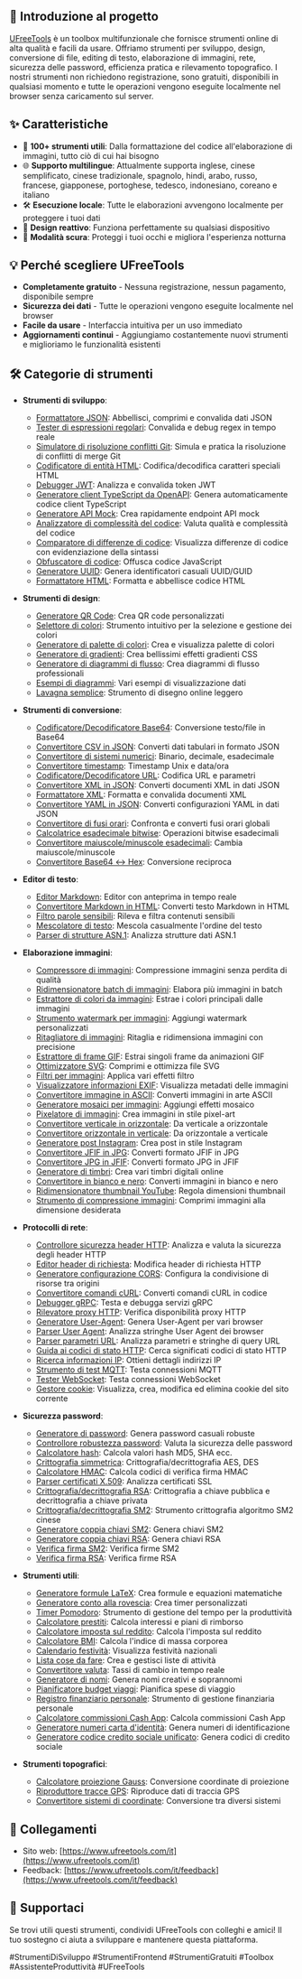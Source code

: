## 📝 Introduzione al progetto

[UFreeTools](https://www.ufreetools.com/it) è un toolbox multifunzionale che fornisce strumenti online di alta qualità e facili da usare. Offriamo strumenti per sviluppo, design, conversione di file, editing di testo, elaborazione di immagini, rete, sicurezza delle password, efficienza pratica e rilevamento topografico. I nostri strumenti non richiedono registrazione, sono gratuiti, disponibili in qualsiasi momento e tutte le operazioni vengono eseguite localmente nel browser senza caricamento sul server.

## ✨ Caratteristiche

- 🔧 **100+ strumenti utili**: Dalla formattazione del codice all'elaborazione di immagini, tutto ciò di cui hai bisogno
- 🌐 **Supporto multilingue**: Attualmente supporta inglese, cinese semplificato, cinese tradizionale, spagnolo, hindi, arabo, russo, francese, giapponese, portoghese, tedesco, indonesiano, coreano e italiano
- 🛠️ **Esecuzione locale**: Tutte le elaborazioni avvengono localmente per proteggere i tuoi dati
- 📱 **Design reattivo**: Funziona perfettamente su qualsiasi dispositivo
- 🌙 **Modalità scura**: Proteggi i tuoi occhi e migliora l'esperienza notturna

## 💡 Perché scegliere UFreeTools

- **Completamente gratuito** - Nessuna registrazione, nessun pagamento, disponibile sempre
- **Sicurezza dei dati** - Tutte le operazioni vengono eseguite localmente nel browser
- **Facile da usare** - Interfaccia intuitiva per un uso immediato
- **Aggiornamenti continui** - Aggiungiamo costantemente nuovi strumenti e miglioriamo le funzionalità esistenti

## 🛠️ Categorie di strumenti

- **Strumenti di sviluppo**:
  - [Formattatore JSON](https://www.ufreetools.com/it/tool/json-formatter): Abbellisci, comprimi e convalida dati JSON
  - [Tester di espressioni regolari](https://www.ufreetools.com/it/tool/regex-tester): Convalida e debug regex in tempo reale
  - [Simulatore di risoluzione conflitti Git](https://www.ufreetools.com/it/tool/git-conflict-resolver): Simula e pratica la risoluzione di conflitti di merge Git
  - [Codificatore di entità HTML](https://www.ufreetools.com/it/tool/html-entity-encoder): Codifica/decodifica caratteri speciali HTML
  - [Debugger JWT](https://www.ufreetools.com/it/tool/jwt-debugger): Analizza e convalida token JWT
  - [Generatore client TypeScript da OpenAPI](https://www.ufreetools.com/it/tool/openapi-generator): Genera automaticamente codice client TypeScript
  - [Generatore API Mock](https://www.ufreetools.com/it/tool/mock-api-generator): Crea rapidamente endpoint API mock
  - [Analizzatore di complessità del codice](https://www.ufreetools.com/it/tool/code-complexity-analyzer): Valuta qualità e complessità del codice
  - [Comparatore di differenze di codice](https://www.ufreetools.com/it/tool/code-diff): Visualizza differenze di codice con evidenziazione della sintassi
  - [Obfuscatore di codice](https://www.ufreetools.com/it/tool/code-obfuscator): Offusca codice JavaScript
  - [Generatore UUID](https://www.ufreetools.com/it/tool/uuid-generator): Genera identificatori casuali UUID/GUID
  - [Formattatore HTML](https://www.ufreetools.com/it/tool/html-formatter): Formatta e abbellisce codice HTML

- **Strumenti di design**:
  - [Generatore QR Code](https://www.ufreetools.com/it/tool/qr-code-generator): Crea QR code personalizzati
  - [Selettore di colori](https://www.ufreetools.com/it/tool/color-picker): Strumento intuitivo per la selezione e gestione dei colori
  - [Generatore di palette di colori](https://www.ufreetools.com/it/tool/color-scheme-generator): Crea e visualizza palette di colori
  - [Generatore di gradienti](https://www.ufreetools.com/it/tool/gradient-generator): Crea bellissimi effetti gradienti CSS
  - [Generatore di diagrammi di flusso](https://www.ufreetools.com/it/tool/flowchart-generator): Crea diagrammi di flusso professionali
  - [Esempi di diagrammi](https://www.ufreetools.com/it/tool/diagram-examples): Vari esempi di visualizzazione dati
  - [Lavagna semplice](https://www.ufreetools.com/it/tool/simple-drawing-board): Strumento di disegno online leggero

- **Strumenti di conversione**:
  - [Codificatore/Decodificatore Base64](https://www.ufreetools.com/it/tool/base64-encoder-decoder): Conversione testo/file in Base64
  - [Convertitore CSV in JSON](https://www.ufreetools.com/it/tool/csv-json-converter): Converti dati tabulari in formato JSON
  - [Convertitore di sistemi numerici](https://www.ufreetools.com/it/tool/number-converter): Binario, decimale, esadecimale
  - [Convertitore timestamp](https://www.ufreetools.com/it/tool/timestamp-converter): Timestamp Unix e data/ora
  - [Codificatore/Decodificatore URL](https://www.ufreetools.com/it/tool/url-encode-decode): Codifica URL e parametri
  - [Convertitore XML in JSON](https://www.ufreetools.com/it/tool/xml-json-converter): Converti documenti XML in dati JSON
  - [Formattatore XML](https://www.ufreetools.com/it/tool/xml-formatter): Formatta e convalida documenti XML
  - [Convertitore YAML in JSON](https://www.ufreetools.com/it/tool/yaml-json-converter): Converti configurazioni YAML in dati JSON
  - [Convertitore di fusi orari](https://www.ufreetools.com/it/tool/timezone-converter): Confronta e converti fusi orari globali
  - [Calcolatrice esadecimale bitwise](https://www.ufreetools.com/it/tool/hex-bitwise-calculator): Operazioni bitwise esadecimali
  - [Convertitore maiuscole/minuscole esadecimali](https://www.ufreetools.com/it/tool/hex-case-converter): Cambia maiuscole/minuscole
  - [Convertitore Base64 ↔ Hex](https://www.ufreetools.com/it/tool/base64-hex-converter): Conversione reciproca

- **Editor di testo**:
  - [Editor Markdown](https://www.ufreetools.com/it/tool/markdown-editor): Editor con anteprima in tempo reale
  - [Convertitore Markdown in HTML](https://www.ufreetools.com/it/tool/markdown-to-html): Converti testo Markdown in HTML
  - [Filtro parole sensibili](https://www.ufreetools.com/it/tool/sensitive-word-filter): Rileva e filtra contenuti sensibili
  - [Mescolatore di testo](https://www.ufreetools.com/it/tool/text-shuffler): Mescola casualmente l'ordine del testo
  - [Parser di strutture ASN.1](https://www.ufreetools.com/it/tool/asn1-structure-parser): Analizza strutture dati ASN.1

- **Elaborazione immagini**:
  - [Compressore di immagini](https://www.ufreetools.com/it/tool/image-compressor): Compressione immagini senza perdita di qualità
  - [Ridimensionatore batch di immagini](https://www.ufreetools.com/it/tool/image-batch-resizer): Elabora più immagini in batch
  - [Estrattore di colori da immagini](https://www.ufreetools.com/it/tool/image-color-extractor): Estrae i colori principali dalle immagini
  - [Strumento watermark per immagini](https://www.ufreetools.com/it/tool/image-watermark): Aggiungi watermark personalizzati
  - [Ritagliatore di immagini](https://www.ufreetools.com/it/tool/image-cropper): Ritaglia e ridimensiona immagini con precisione
  - [Estrattore di frame GIF](https://www.ufreetools.com/it/tool/gif-frame-extractor): Estrai singoli frame da animazioni GIF
  - [Ottimizzatore SVG](https://www.ufreetools.com/it/tool/svg-optimizer): Comprimi e ottimizza file SVG
  - [Filtri per immagini](https://www.ufreetools.com/it/tool/image-filters): Applica vari effetti filtro
  - [Visualizzatore informazioni EXIF](https://www.ufreetools.com/it/tool/image-exif-viewer): Visualizza metadati delle immagini
  - [Convertitore immagine in ASCII](https://www.ufreetools.com/it/tool/image-to-ascii): Converti immagini in arte ASCII
  - [Generatore mosaici per immagini](https://www.ufreetools.com/it/tool/image-mosaic-generator): Aggiungi effetti mosaico
  - [Pixelatore di immagini](https://www.ufreetools.com/it/tool/image-pixelator): Crea immagini in stile pixel-art
  - [Convertitore verticale in orizzontale](https://www.ufreetools.com/it/tool/vertical-to-horizontal-image): Da verticale a orizzontale
  - [Convertitore orizzontale in verticale](https://www.ufreetools.com/it/tool/horizontal-to-vertical-image): Da orizzontale a verticale
  - [Generatore post Instagram](https://www.ufreetools.com/it/tool/instagram-post-generator): Crea post in stile Instagram
  - [Convertitore JFIF in JPG](https://www.ufreetools.com/it/tool/jfif-to-jpg-converter): Converti formato JFIF in JPG
  - [Convertitore JPG in JFIF](https://www.ufreetools.com/it/tool/jpg-to-jfif-converter): Converti formato JPG in JFIF
  - [Generatore di timbri](https://www.ufreetools.com/it/tool/seal-generator): Crea vari timbri digitali online
  - [Convertitore in bianco e nero](https://www.ufreetools.com/it/tool/black-white-image-converter): Converti immagini in bianco e nero
  - [Ridimensionatore thumbnail YouTube](https://www.ufreetools.com/it/tool/youtube-thumbnail-resizer): Regola dimensioni thumbnail
  - [Strumento di compressione immagini](https://www.ufreetools.com/it/tool/reduce-image-size-in-kb-mb): Comprimi immagini alla dimensione desiderata

- **Protocolli di rete**:
  - [Controllore sicurezza header HTTP](https://www.ufreetools.com/it/tool/http-header-security-checker): Analizza e valuta la sicurezza degli header HTTP
  - [Editor header di richiesta](https://www.ufreetools.com/it/tool/request-header-editor): Modifica header di richiesta HTTP
  - [Generatore configurazione CORS](https://www.ufreetools.com/it/tool/cors-generator): Configura la condivisione di risorse tra origini
  - [Convertitore comandi cURL](https://www.ufreetools.com/it/tool/curl-converter): Converti comandi cURL in codice
  - [Debugger gRPC](https://www.ufreetools.com/it/tool/grpc-debugger): Testa e debugga servizi gRPC
  - [Rilevatore proxy HTTP](https://www.ufreetools.com/it/tool/http-proxy-detector): Verifica disponibilità proxy HTTP
  - [Generatore User-Agent](https://www.ufreetools.com/it/tool/user-agent-generator): Genera User-Agent per vari browser
  - [Parser User Agent](https://www.ufreetools.com/it/tool/user-agent-parser): Analizza stringhe User Agent dei browser
  - [Parser parametri URL](https://www.ufreetools.com/it/tool/url-params-parser): Analizza parametri e stringhe di query URL
  - [Guida ai codici di stato HTTP](https://www.ufreetools.com/it/tool/http-status-code-lookup): Cerca significati codici di stato HTTP
  - [Ricerca informazioni IP](https://www.ufreetools.com/it/tool/ip-lookup): Ottieni dettagli indirizzi IP
  - [Strumento di test MQTT](https://www.ufreetools.com/it/tool/mqtt-tester): Testa connessioni MQTT
  - [Tester WebSocket](https://www.ufreetools.com/it/tool/websocket-tester): Testa connessioni WebSocket
  - [Gestore cookie](https://www.ufreetools.com/it/tool/cookie-manager): Visualizza, crea, modifica ed elimina cookie del sito corrente

- **Sicurezza password**:
  - [Generatore di password](https://www.ufreetools.com/it/tool/password-generator): Genera password casuali robuste
  - [Controllore robustezza password](https://www.ufreetools.com/it/tool/password-strength-checker): Valuta la sicurezza delle password
  - [Calcolatore hash](https://www.ufreetools.com/it/tool/hash-calculator): Calcola valori hash MD5, SHA ecc.
  - [Crittografia simmetrica](https://www.ufreetools.com/it/tool/symmetric-crypto): Crittografia/decrittografia AES, DES
  - [Calcolatore HMAC](https://www.ufreetools.com/it/tool/hmac-calculator): Calcola codici di verifica firma HMAC
  - [Parser certificati X.509](https://www.ufreetools.com/it/tool/x509-certificate-parser): Analizza certificati SSL
  - [Crittografia/decrittografia RSA](https://www.ufreetools.com/it/tool/rsa-encryption-decryption): Crittografia a chiave pubblica e decrittografia a chiave privata
  - [Crittografia/decrittografia SM2](https://www.ufreetools.com/it/tool/sm2-encryption-decryption): Strumento crittografia algoritmo SM2 cinese
  - [Generatore coppia chiavi SM2](https://www.ufreetools.com/it/tool/sm2-key-pair-generator): Genera chiavi SM2
  - [Generatore coppia chiavi RSA](https://www.ufreetools.com/it/tool/rsa-key-pair-generator): Genera chiavi RSA
  - [Verifica firma SM2](https://www.ufreetools.com/it/tool/sm2-signature-verifier): Verifica firme SM2
  - [Verifica firma RSA](https://www.ufreetools.com/it/tool/rsa-signature-verifier): Verifica firme RSA

- **Strumenti utili**:
  - [Generatore formule LaTeX](https://www.ufreetools.com/it/tool/latex-equation-generator): Crea formule e equazioni matematiche
  - [Generatore conto alla rovescia](https://www.ufreetools.com/it/tool/countdown-generator): Crea timer personalizzati
  - [Timer Pomodoro](https://www.ufreetools.com/it/tool/pomodoro-timer): Strumento di gestione del tempo per la produttività
  - [Calcolatore prestiti](https://www.ufreetools.com/it/tool/loan-calculator): Calcola interessi e piani di rimborso
  - [Calcolatore imposta sul reddito](https://www.ufreetools.com/it/tool/income-tax-calculator): Calcola l'imposta sul reddito
  - [Calcolatore BMI](https://www.ufreetools.com/it/tool/bmi-calculator): Calcola l'indice di massa corporea
  - [Calendario festività](https://www.ufreetools.com/it/tool/holiday-calendar): Visualizza festività nazionali
  - [Lista cose da fare](https://www.ufreetools.com/it/tool/todo-list): Crea e gestisci liste di attività
  - [Convertitore valuta](https://www.ufreetools.com/it/tool/currency-converter): Tassi di cambio in tempo reale
  - [Generatore di nomi](https://www.ufreetools.com/it/tool/name-generator): Genera nomi creativi e soprannomi
  - [Pianificatore budget viaggi](https://www.ufreetools.com/it/tool/travel-budget-planner): Pianifica spese di viaggio
  - [Registro finanziario personale](https://www.ufreetools.com/it/tool/personal-account-book): Strumento di gestione finanziaria personale
  - [Calcolatore commissioni Cash App](https://www.ufreetools.com/it/tool/cash-app-fee-calculator): Calcola commissioni Cash App
  - [Generatore numeri carta d'identità](https://www.ufreetools.com/it/tool/id-card-number-generator): Genera numeri di identificazione
  - [Generatore codice credito sociale unificato](https://www.ufreetools.com/it/tool/unified-social-credit-code-generator): Genera codici di credito sociale

- **Strumenti topografici**:
  - [Calcolatore proiezione Gauss](https://www.ufreetools.com/it/tool/gauss-projection-calculator): Conversione coordinate di proiezione
  - [Riproduttore tracce GPS](https://www.ufreetools.com/it/tool/gps-track-replay): Riproduce dati di traccia GPS
  - [Convertitore sistemi di coordinate](https://www.ufreetools.com/it/tool/coordinate-system-converter): Conversione tra diversi sistemi

## 🔗 Collegamenti

- Sito web: [https://www.ufreetools.com/it](https://www.ufreetools.com/it)
- Feedback: [https://www.ufreetools.com/it/feedback](https://www.ufreetools.com/it/feedback)

## 🙏 Supportaci

Se trovi utili questi strumenti, condividi UFreeTools con colleghi e amici! Il tuo sostegno ci aiuta a sviluppare e mantenere questa piattaforma.

#StrumentiDiSviluppo #StrumentiFrontend #StrumentiGratuiti #Toolbox #AssistenteProduttività #UFreeTools